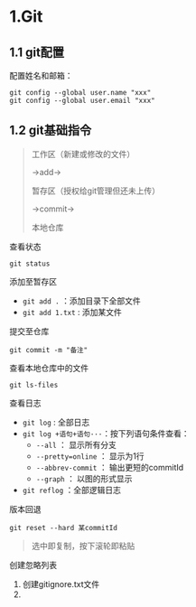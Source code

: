 # 1.Git

## 1.1 git配置

配置姓名和邮箱：

```
git config --global user.name "xxx"
git config --global user.email "xxx"
```

## 1.2 git基础指令

>工作区（新建或修改的文件）
>
>->add->
>
>暂存区（授权给git管理但还未上传）
>
>->commit->
>
>本地仓库

查看状态
```
git status
```
添加至暂存区
- `git add .`  ：添加目录下全部文件
- `git add 1.txt`  : 添加某文件
  
提交至仓库
```
git commit -m "备注"
```

查看本地仓库中的文件
```
git ls-files
```

查看日志
- `git log` : 全部日志
- `git log +语句+语句···`：按下列语句条件查看：
   - `--all` ： 显示所有分支
   - `--pretty=online` ： 显示为1行
   - `--abbrev-commit` ： 输出更短的commitId
   - `--graph` ： 以图的形式显示
 - `git reflog` ：全部逻辑日志

版本回退
```
git reset --hard 某commitId
```
>选中即复制，按下滚轮即粘贴

创建忽略列表

 1. 创建gitignore.txt文件
 2. 

